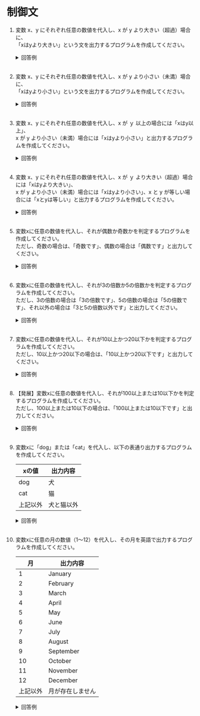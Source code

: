 # 制御文

1. 変数 x、y にそれぞれ任意の数値を代入し、x が y より大きい（超過）場合に、  
「xはyより大きい」という文を出力するプログラムを作成してください。

    <details><summary>回答例</summary><div>
            
    ```
    x = 10
    y = 2

    if x > y:
        print("xはyより大きい")
    ```
            
    </div></details>
        

    <br>

2. 変数 x、y にそれぞれ任意の数値を代入し、x が y より小さい（未満）場合に、  
「xはyより小さい」という文を出力するプログラムを作成してください。

    <details><summary>回答例</summary><div>
            
    ```
    x = 2
    y = 10

    if x < y:
        print("xはyより小さい")
    ```
            
    </div></details>

    <br>

	
3.  変数 x、y にそれぞれ任意の数値を代入し、x が ｙ 以上の場合には「xはy以上」、  
x が y より小さい（未満）場合には「xはyより小さい」と出力するプログラムを作成してください。

    <details><summary>回答例</summary><div>
            
    ```
    x = 10
    y = 20

    if x >= y:
        print("xはy以上")
    else:
        print("xはyより小さい")
    ```
            
    </div></details>
        

    <br>
	
4.  変数 x、y にそれぞれ任意の数値を代入し、x が ｙ より大きい（超過）場合には「xはyより大きい」、  
x が y より小さい（未満）場合には「xはyより小さい」、x と y が等しい場合には「xとyは等しい」と出力するプログラムを作成してください。

    <details><summary>回答例</summary><div>
            
    ```
    x = 10
    y = 10

    if x > y:
        print("xはyより大きい")
    elif x == y:
        print("xとyは等しい")
    else:
        print("xはyより小さい")
    ```
            
    </div></details>
        

    <br>
	
5. 変数xに任意の数値を代入し、それが偶数か奇数かを判定するプログラムを作成してください。   
ただし、奇数の場合は、「奇数です」、偶数の場合は「偶数です」と出力してください。

    <details><summary>回答例</summary><div>
            
    ```
    x = 10
    
    if x % 2 == 0:
        print("偶数です")
    else:
        print("奇数です")
    ```
            
    </div></details>
        

    <br>
	
6. 変数xに任意の数値を代入し、それが3の倍数か5の倍数かを判定するプログラムを作成してください。   
ただし、3の倍数の場合は「3の倍数です」、5の倍数の場合は「5の倍数です」、それ以外の場合は「3と5の倍数以外です」と出力してください。

    <details><summary>回答例</summary><div>
            
    ```
    x = 4

    if x % 3 == 0:
        print("3の倍数です")
    elif x % 5 == 0:
        print("5の倍数です")
    else:
        print("3と5の倍数以外です")
    ```
            
    </div></details>
        

    <br>
	
7. 変数xに任意の数値を代入し、それが10以上かつ20以下かを判定するプログラムを作成してください。   
ただし、10以上かつ20以下の場合は、「10以上かつ20以下です」と出力してください。

    <details><summary>回答例</summary><div>
            
    ```
    x = 14
    
    if 10 <= x and x <= 20:
        print("10以上かつ20以下です")
    ```
            
    </div></details>
        

    <br>
	
8. 【発展】変数xに任意の数値を代入し、それが100以上または10以下かを判定するプログラムを作成してください。   
ただし、100以上または10以下の場合は、「100以上または10以下です」と出力してください。

    <details><summary>回答例</summary><div>
            
    ```
    x = 111

    if 100 <= x or x <= 10:
        print("100以上または10以下です")
    ```
            
    </div></details>
        

    <br>
	
9. 変数xに「dog」または「cat」を代入し、以下の表通り出力するプログラムを作成してください。   

    | xの値    | 出力内容 |
    | -------- | -------- |
    | dog       | 犬     |
    | cat       | 猫   |
    | 上記以外 | 犬と猫以外      |

    <details><summary>回答例</summary><div>
            
    ```
    x = "cat"

    if x == "dog":
        print("犬")
    elif x == "cat":
        print("猫")
    else:
        print("犬と猫以外")
    ```
            
    </div></details>
        

    <br>
	
10. 変数xに任意の月の数値（1〜12）を代入し、その月を英語で出力するプログラムを作成してください。   

    | 月       | 出力内容         |
    | -------- | ---------------- |
    | 1        | January          |
    | 2        | February         |
    | 3        | March            |
    | 4        | April            |
    | 5        | May              |
    | 6        | June             |
    | 7        | July             |
    | 8        | August           |
    | 9        | September        |
    | 10       | October          |
    | 11       | November         |
    | 12       | December         |
    | 上記以外 | 月が存在しません |

    <details><summary>回答例</summary><div>
            
    ```
    x = 4

    if x == 1:
        print("January")
    elif x == 2:
        print("February")
    elif x == 3:
        print("March")
    elif x == 4:
        print("April")
    elif x == 5:
        print("May")
    elif x == 6:
        print("June")
    elif x == 7:
        print("July")
    elif x == 8:
        print("August")
    elif x == 9:
        print("September")
    elif x == 10:
        print("October")
    elif x == 11:
        print("November")
    elif x == 12:
        print("December")
    else:
        print("月が存在しません")
    ```
            
    </div></details>
        

    <br>
